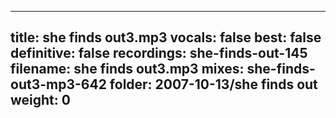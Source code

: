 
---
title: she finds out3.mp3
vocals: false
best: false
definitive: false
recordings: she-finds-out-145
filename: she finds out3.mp3
mixes: she-finds-out3-mp3-642
folder: 2007-10-13/she finds out
weight: 0
---
